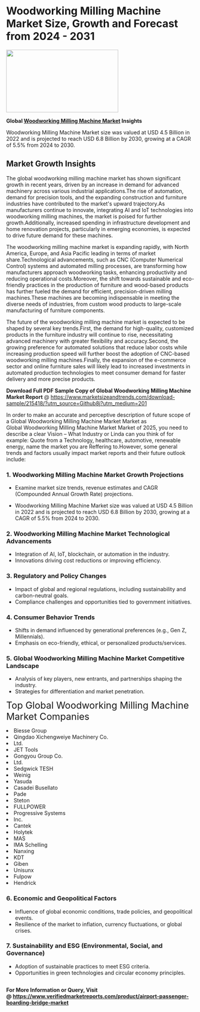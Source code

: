 <H1>Woodworking Milling Machine Market Size, Growth and Forecast from 2024 - 2031</H1><img class="aligncenter size-medium wp-image-584254" src="https://thirdeyenews.in/wp-content/uploads/2024/09/Global-Market-Research-300x168.jpeg" alt="" width="300" height="168" /><p><strong>Global&nbsp;<a href="https://www.marketsizeandtrends.com/download-sample/215418/?utm_source=Github8j?utm_medium=201">Woodworking Milling Machine Market</a> Insights</strong></p><p>Woodworking Milling Machine Market size was valued at USD 4.5 Billion in 2022 and is projected to reach USD 6.8 Billion by 2030, growing at a CAGR of 5.5% from 2024 to 2030.</p><p><h2>Market Growth Insights</h2> <p>The global woodworking milling machine market has shown significant growth in recent years, driven by an increase in demand for advanced machinery across various industrial applications.The rise of automation, demand for precision tools, and the expanding construction and furniture industries have contributed to the market's upward trajectory.As manufacturers continue to innovate, integrating AI and IoT technologies into woodworking milling machines, the market is poised for further growth.Additionally, increased spending in infrastructure development and home renovation projects, particularly in emerging economies, is expected to drive future demand for these machines.</p> <p>The woodworking milling machine market is expanding rapidly, with North America, Europe, and Asia Pacific leading in terms of market share.Technological advancements, such as CNC (Computer Numerical Control) systems and automated milling processes, are transforming how manufacturers approach woodworking tasks, enhancing productivity and reducing operational costs.Moreover, the shift towards sustainable and eco-friendly practices in the production of furniture and wood-based products has further fueled the demand for efficient, precision-driven milling machines.These machines are becoming indispensable in meeting the diverse needs of industries, from custom wood products to large-scale manufacturing of furniture components.</p> <p>The future of the woodworking milling machine market is expected to be shaped by several key trends.First, the demand for high-quality, customized products in the furniture industry will continue to rise, necessitating advanced machinery with greater flexibility and accuracy.Second, the growing preference for automated solutions that reduce labor costs while increasing production speed will further boost the adoption of CNC-based woodworking milling machines.Finally, the expansion of the e-commerce sector and online furniture sales will likely lead to increased investments in automated production technologies to meet consumer demand for faster delivery and more precise products.</p> <p><span class=""><strong>Download Full PDF Sample Copy of Global Woodworking Milling Machine Market Report</strong> @ <a href="https://www.marketsizeandtrends.com/download-sample/215418/?utm_source=Github8j?utm_medium=201" target="_blank">https://www.marketsizeandtrends.com/download-sample/215418/?utm_source=Github8j?utm_medium=201</a></span></p><p>In order to make an accurate and perceptive description of future scope of a Global&nbsp;Woodworking Milling Machine Market Market as Global&nbsp;Woodworking Milling Machine Market Market of 2025, you need to describe a clear Vision &ndash; What Industry or Linda can you think of for example: Quote from a Technology, healthcare, automotive, renewable energy, name the market you are Reffering to.However, some general trends and factors usually impact market reports and their future outlook include:</p><h3>1.&nbsp;<strong>Woodworking Milling Machine Market Growth Projections</strong></h3><ul><li>Examine market size trends, revenue estimates and CAGR (Compounded Annual Growth Rate) projections.</li><li><p>Woodworking Milling Machine Market size was valued at USD 4.5 Billion in 2022 and is projected to reach USD 6.8 Billion by 2030, growing at a CAGR of 5.5% from 2024 to 2030.</p></li></ul><h3>2.&nbsp;<strong>Woodworking Milling Machine Market Technological Advancements</strong></h3><ul><li>Integration of AI, IoT, blockchain, or automation in the industry.</li><li>Innovations driving cost reductions or improving efficiency.</li></ul><h3>3.&nbsp;<strong>Regulatory and Policy Changes</strong></h3><ul><li>Impact of global and regional regulations, including sustainability and carbon-neutral goals.</li><li>Compliance challenges and opportunities tied to government initiatives.</li></ul><h3>4.&nbsp;<strong>Consumer Behavior Trends</strong></h3><ul><li>Shifts in demand influenced by generational preferences (e.g., Gen Z, Millennials).</li><li>Emphasis on eco-friendly, ethical, or personalized products/services.</li></ul><h3>5.&nbsp;<strong>Global Woodworking Milling Machine Market Competitive Landscape</strong></h3><ul><li>Analysis of key players, new entrants, and partnerships shaping the industry.</li><li>Strategies for differentiation and market penetration.</li></ul><p data-pm-slice="1 1 []"><span style="color: inherit; font-family: inherit; font-size: 25px;">Top Global Woodworking Milling Machine Market Companies</span></p><div class="" data-test-id=""><p><li>Biesse Group</li><li> Qingdao Xichengweiye Machinery Co.</li><li>Ltd.</li><li> JET Tools</li><li> Gongyou Group Co.</li><li>Ltd.</li><li> Sedgwick TESH</li><li> Weinig</li><li> Yasuda</li><li> Casadei Busellato</li><li> Pade</li><li> Steton</li><li> FULLPOWER</li><li> Progressive Systems</li><li> Inc.</li><li> Cantek</li><li> Holytek</li><li> MAS</li><li> IMA Schelling</li><li> Nanxing</li><li> KDT</li><li> Giben</li><li> Unisunx</li><li> Fulpow</li><li> Hendrick</li></p></div><h3>6.&nbsp;<strong>Economic and Geopolitical Factors</strong></h3><ul><li>Influence of global economic conditions, trade policies, and geopolitical events.</li><li>Resilience of the market to inflation, currency fluctuations, or global crises.</li></ul><h3>7.&nbsp;<strong>Sustainability and ESG (Environmental, Social, and Governance)</strong></h3><ul><li>Adoption of sustainable practices to meet ESG criteria.</li><li>Opportunities in green technologies and circular economy principles.</li></ul><h2><strong style="font-size: 14px;">For More Information or Query, Visit @&nbsp;</strong><a style="background-color: #ffffff; font-size: 14px;" href="https://www.marketsizeandtrends.com/report/woodworking-milling-machine-market/" target="_blank">https://www.verifiedmarketreports.com/product/airport-passenger-boarding-bridge-market</a></h2>